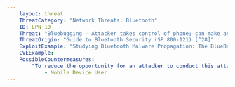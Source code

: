 ```yaml
---
    layout: threat
    ThreatCategory: "Network Threats: Bluetooth"
    ID: LPN-10
    Threat: "Bluebugging - Attacker takes control of phone; can make and take calls, listen to phone conversations, read contacts and calendars"
    ThreatOrigin: "Guide to Bluetooth Security (SP 800-121) [^28]"
    ExploitExample: "Studying Bluetooth Malware Propagation: The BlueBag Project [^30]"
    CVEExample:
    PossibleCountermeasures:
        "To reduce the opportunity for an attacker to conduct this attack, disable Bluetooth on vulnerable (circa 2004) devices when that feature is not in use. [^J-Padgette-1]":
            - Mobile Device User
---
```

